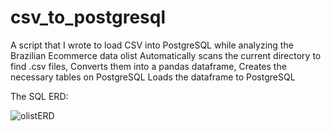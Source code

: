 # csv_to_postgresql
A script that I wrote to load CSV into PostgreSQL while analyzing the Brazilian Ecommerce data olist
Automatically scans the current directory to find .csv files,
Converts them into a pandas dataframe,
Creates the necessary tables on PostgreSQL
Loads the dataframe to PostgreSQL

The SQL ERD:

![olistERD](https://github.com/seyf97/csv_to_postgresql/assets/111386377/eb2c17eb-e27a-4321-b8d7-0e9947b9c2f8)
